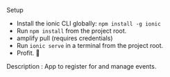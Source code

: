 
Setup
* Install the ionic CLI globally: `npm install -g ionic`
* Run `npm install` from the project root.
* amplify pull (requires credentials)
* Run `ionic serve` in a terminal from the project root.
* Profit. :tada:

Description : 
  App to register for and manage events.
